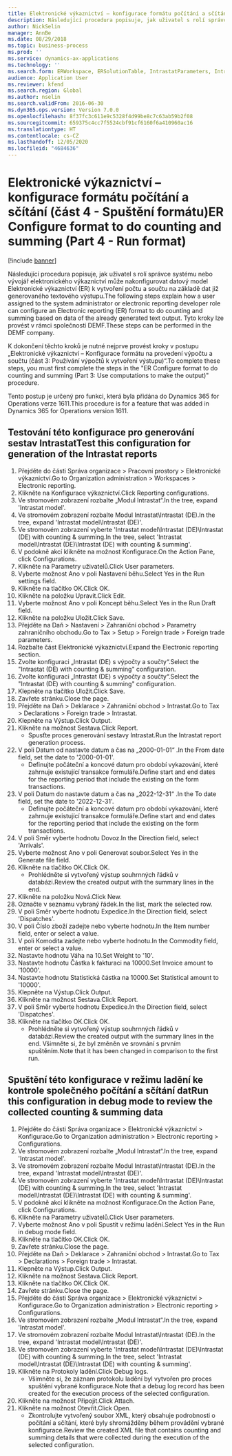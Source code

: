 ```yaml
---
title: Elektronické výkaznictví – konfigurace formátu počítání a sčítání (část 4 - Spuštění formátu)
description: Následující procedura popisuje, jak uživatel s rolí správce systému nebo vývojář elektronického výkaznictví může nakonfigurovat datový model Elektronické výkaznictví (ER) k vytvoření počtu a součtu na základě dat již generovaného textového výstupu.
author: NickSelin
manager: AnnBe
ms.date: 08/29/2018
ms.topic: business-process
ms.prod: ''
ms.service: dynamics-ax-applications
ms.technology: ''
ms.search.form: ERWorkspace, ERSolutionTable, IntrastatParameters, Intrastat, InventItemIdLookupSimple, IntrastatCommodityLookup, ERFormatMappingRunLogTable, DocuView
audience: Application User
ms.reviewer: kfend
ms.search.region: Global
ms.author: nselin
ms.search.validFrom: 2016-06-30
ms.dyn365.ops.version: Version 7.0.0
ms.openlocfilehash: 8f37fc3c611e9c5328f4d99be8c7c63ab59b2f08
ms.sourcegitcommit: 659375c4cc7f5524cbf91cf6160f6a410960ac16
ms.translationtype: HT
ms.contentlocale: cs-CZ
ms.lasthandoff: 12/05/2020
ms.locfileid: "4684636"
---
```

# <a name="er-configure-format-to-do-counting-and-summing-part-4---run-format"></a><span data-ttu-id="1242d-103">Elektronické výkaznictví – konfigurace formátu počítání a sčítání (část 4 - Spuštění formátu)</span><span class="sxs-lookup"><span data-stu-id="1242d-103">ER Configure format to do counting and summing (Part 4 - Run format)</span></span>

[!include [banner](../../includes/banner.md)]

<span data-ttu-id="1242d-104">Následující procedura popisuje, jak uživatel s rolí správce systému nebo vývojář elektronického výkaznictví může nakonfigurovat datový model Elektronické výkaznictví (ER) k vytvoření počtu a součtu na základě dat již generovaného textového výstupu.</span><span class="sxs-lookup"><span data-stu-id="1242d-104">The following steps explain how a user assigned to the system administrator or electronic reporting developer role can configure an Electronic reporting (ER) format to do counting and summing based on data of the already generated text output.</span></span> <span data-ttu-id="1242d-105">Tyto kroky lze provést v rámci společnosti DEMF.</span><span class="sxs-lookup"><span data-stu-id="1242d-105">These steps can be performed in the DEMF company.</span></span>

<span data-ttu-id="1242d-106">K dokončení těchto kroků je nutné nejprve provést kroky v postupu „Elektronické výkaznictví – Konfigurace formátu na provedení výpočtu a součtu (část 3: Používání výpočtů k vytvoření výstupu)“.</span><span class="sxs-lookup"><span data-stu-id="1242d-106">To complete these steps, you must first complete the steps in the "ER Configure format to do counting and summing (Part 3: Use computations to make the output)" procedure.</span></span>

<span data-ttu-id="1242d-107">Tento postup je určený pro funkci, která byla přidána do Dynamics 365 for Operations verze 1611.</span><span class="sxs-lookup"><span data-stu-id="1242d-107">This procedure is for a feature that was added in Dynamics 365 for Operations version 1611.</span></span>


## <a name="test-this-configuration-for-generation-of-the-intrastat-reports"></a><span data-ttu-id="1242d-108">Testování této konfigurace pro generování sestav Intrastat</span><span class="sxs-lookup"><span data-stu-id="1242d-108">Test this configuration for generation of the Intrastat reports</span></span>
1. <span data-ttu-id="1242d-109">Přejděte do části Správa organizace > Pracovní prostory > Elektronické výkaznictví.</span><span class="sxs-lookup"><span data-stu-id="1242d-109">Go to Organization administration > Workspaces > Electronic reporting.</span></span>
2. <span data-ttu-id="1242d-110">Klikněte na Konfigurace výkaznictví.</span><span class="sxs-lookup"><span data-stu-id="1242d-110">Click Reporting configurations.</span></span>
3. <span data-ttu-id="1242d-111">Ve stromovém zobrazení rozbalte „Modul Intrastat“.</span><span class="sxs-lookup"><span data-stu-id="1242d-111">In the tree, expand 'Intrastat model'.</span></span>
4. <span data-ttu-id="1242d-112">Ve stromovém zobrazení rozbalte Modul Intrastat\Intrastat (DE).</span><span class="sxs-lookup"><span data-stu-id="1242d-112">In the tree, expand 'Intrastat model\Intrastat (DE)'.</span></span>
5. <span data-ttu-id="1242d-113">Ve stromovém zobrazení vyberte 'Intrastat model\Intrastat (DE)\Intrastat (DE) with counting & summing.</span><span class="sxs-lookup"><span data-stu-id="1242d-113">In the tree, select 'Intrastat model\Intrastat (DE)\Intrastat (DE) with counting & summing'.</span></span>
6. <span data-ttu-id="1242d-114">V podokně akcí klikněte na možnost Konfigurace.</span><span class="sxs-lookup"><span data-stu-id="1242d-114">On the Action Pane, click Configurations.</span></span>
7. <span data-ttu-id="1242d-115">Klikněte na Parametry uživatelů.</span><span class="sxs-lookup"><span data-stu-id="1242d-115">Click User parameters.</span></span>
8. <span data-ttu-id="1242d-116">Vyberte možnost Ano v poli Nastavení běhu.</span><span class="sxs-lookup"><span data-stu-id="1242d-116">Select Yes in the Run settings field.</span></span>
9. <span data-ttu-id="1242d-117">Klikněte na tlačítko OK.</span><span class="sxs-lookup"><span data-stu-id="1242d-117">Click OK.</span></span>
10. <span data-ttu-id="1242d-118">Klikněte na položku Upravit.</span><span class="sxs-lookup"><span data-stu-id="1242d-118">Click Edit.</span></span>
11. <span data-ttu-id="1242d-119">Vyberte možnost Ano v poli Koncept běhu.</span><span class="sxs-lookup"><span data-stu-id="1242d-119">Select Yes in the Run Draft field.</span></span>
12. <span data-ttu-id="1242d-120">Klikněte na položku Uložit.</span><span class="sxs-lookup"><span data-stu-id="1242d-120">Click Save.</span></span>
13. <span data-ttu-id="1242d-121">Přejděte na Daň > Nastavení > Zahraniční obchod > Parametry zahraničního obchodu.</span><span class="sxs-lookup"><span data-stu-id="1242d-121">Go to Tax > Setup > Foreign trade > Foreign trade parameters.</span></span>
14. <span data-ttu-id="1242d-122">Rozbalte část Elektronické výkaznictví.</span><span class="sxs-lookup"><span data-stu-id="1242d-122">Expand the Electronic reporting section.</span></span>
15. <span data-ttu-id="1242d-123">Zvolte konfiguraci „Intrastat (DE) s výpočty a součty“.</span><span class="sxs-lookup"><span data-stu-id="1242d-123">Select the "Intrastat (DE) with counting & summing" configuration.</span></span>
16. <span data-ttu-id="1242d-124">Zvolte konfiguraci „Intrastat (DE) s výpočty a součty“.</span><span class="sxs-lookup"><span data-stu-id="1242d-124">Select the "Intrastat (DE) with counting & summing" configuration.</span></span>
17. <span data-ttu-id="1242d-125">Klepněte na tlačítko Uložit.</span><span class="sxs-lookup"><span data-stu-id="1242d-125">Click Save.</span></span>
18. <span data-ttu-id="1242d-126">Zavřete stránku.</span><span class="sxs-lookup"><span data-stu-id="1242d-126">Close the page.</span></span>
19. <span data-ttu-id="1242d-127">Přejděte na Daň > Deklarace > Zahraniční obchod > Intrastat.</span><span class="sxs-lookup"><span data-stu-id="1242d-127">Go to Tax > Declarations > Foreign trade > Intrastat.</span></span>
20. <span data-ttu-id="1242d-128">Klepněte na Výstup.</span><span class="sxs-lookup"><span data-stu-id="1242d-128">Click Output.</span></span>
21. <span data-ttu-id="1242d-129">Klikněte na možnost Sestava.</span><span class="sxs-lookup"><span data-stu-id="1242d-129">Click Report.</span></span>
    * <span data-ttu-id="1242d-130">Spusťte proces generování sestavy Intrastat.</span><span class="sxs-lookup"><span data-stu-id="1242d-130">Run the Intrastat report generation process.</span></span>  
22. <span data-ttu-id="1242d-131">V poli Datum od nastavte datum a čas na „2000-01-01“ .</span><span class="sxs-lookup"><span data-stu-id="1242d-131">In the From date field, set the date to '2000-01-01'.</span></span>
    * <span data-ttu-id="1242d-132">Definujte počáteční a koncové datum pro období vykazování, které zahrnuje existující transakce formuláře.</span><span class="sxs-lookup"><span data-stu-id="1242d-132">Define start and end dates for the reporting period that include the existing on the form transactions.</span></span>  
23. <span data-ttu-id="1242d-133">V poli Datum do nastavte datum a čas na „2022-12-31“ .</span><span class="sxs-lookup"><span data-stu-id="1242d-133">In the To date field, set the date to '2022-12-31'.</span></span>
    * <span data-ttu-id="1242d-134">Definujte počáteční a koncové datum pro období vykazování, které zahrnuje existující transakce formuláře.</span><span class="sxs-lookup"><span data-stu-id="1242d-134">Define start and end dates for the reporting period that include the existing on the form transactions.</span></span>  
24. <span data-ttu-id="1242d-135">V poli Směr vyberte hodnotu Dovoz.</span><span class="sxs-lookup"><span data-stu-id="1242d-135">In the Direction field, select 'Arrivals'.</span></span>
25. <span data-ttu-id="1242d-136">Vyberte možnost Ano v poli Generovat soubor.</span><span class="sxs-lookup"><span data-stu-id="1242d-136">Select Yes in the Generate file field.</span></span>
26. <span data-ttu-id="1242d-137">Klikněte na tlačítko OK.</span><span class="sxs-lookup"><span data-stu-id="1242d-137">Click OK.</span></span>
    * <span data-ttu-id="1242d-138">Prohlédněte si vytvořený výstup souhrnných řádků v databázi.</span><span class="sxs-lookup"><span data-stu-id="1242d-138">Review the created output with the summary lines in the end.</span></span>  
27. <span data-ttu-id="1242d-139">Klikněte na položku Nová.</span><span class="sxs-lookup"><span data-stu-id="1242d-139">Click New.</span></span>
28. <span data-ttu-id="1242d-140">Označte v seznamu vybraný řádek.</span><span class="sxs-lookup"><span data-stu-id="1242d-140">In the list, mark the selected row.</span></span>
29. <span data-ttu-id="1242d-141">V poli Směr vyberte hodnotu Expedice.</span><span class="sxs-lookup"><span data-stu-id="1242d-141">In the Direction field, select 'Dispatches'.</span></span>
30. <span data-ttu-id="1242d-142">V poli Číslo zboží zadejte nebo vyberte hodnotu.</span><span class="sxs-lookup"><span data-stu-id="1242d-142">In the Item number field, enter or select a value.</span></span>
31. <span data-ttu-id="1242d-143">V poli Komodita zadejte nebo vyberte hodnotu.</span><span class="sxs-lookup"><span data-stu-id="1242d-143">In the Commodity field, enter or select a value.</span></span>
32. <span data-ttu-id="1242d-144">Nastavte hodnotu Váha na 10.</span><span class="sxs-lookup"><span data-stu-id="1242d-144">Set Weight to '10'.</span></span>
33. <span data-ttu-id="1242d-145">Nastavte hodnotu Částka k fakturaci na 10000.</span><span class="sxs-lookup"><span data-stu-id="1242d-145">Set Invoice amount to '10000'.</span></span>
34. <span data-ttu-id="1242d-146">Nastavte hodnotu Statistická částka na 10000.</span><span class="sxs-lookup"><span data-stu-id="1242d-146">Set Statistical amount to '10000'.</span></span>
35. <span data-ttu-id="1242d-147">Klepněte na Výstup.</span><span class="sxs-lookup"><span data-stu-id="1242d-147">Click Output.</span></span>
36. <span data-ttu-id="1242d-148">Klikněte na možnost Sestava.</span><span class="sxs-lookup"><span data-stu-id="1242d-148">Click Report.</span></span>
37. <span data-ttu-id="1242d-149">V poli Směr vyberte hodnotu Expedice.</span><span class="sxs-lookup"><span data-stu-id="1242d-149">In the Direction field, select 'Dispatches'.</span></span>
38. <span data-ttu-id="1242d-150">Klikněte na tlačítko OK.</span><span class="sxs-lookup"><span data-stu-id="1242d-150">Click OK.</span></span>
    * <span data-ttu-id="1242d-151">Prohlédněte si vytvořený výstup souhrnných řádků v databázi.</span><span class="sxs-lookup"><span data-stu-id="1242d-151">Review the created output with the summary lines in the end.</span></span> <span data-ttu-id="1242d-152">Všimněte si, že byl změněn ve srovnání s prvním spuštěním.</span><span class="sxs-lookup"><span data-stu-id="1242d-152">Note that it has been changed in comparison to the first run.</span></span>  

## <a name="run-this-configuration-in-debug-mode-to-review-the-collected-counting--summing-data"></a><span data-ttu-id="1242d-153">Spuštění této konfigurace v režimu ladění ke kontrole společného počítání a sčítání dat</span><span class="sxs-lookup"><span data-stu-id="1242d-153">Run this configuration in debug mode to review the collected counting & summing data</span></span>
1. <span data-ttu-id="1242d-154">Přejděte do části Správa organizace > Elektronické výkaznictví > Konfigurace.</span><span class="sxs-lookup"><span data-stu-id="1242d-154">Go to Organization administration > Electronic reporting > Configurations.</span></span>
2. <span data-ttu-id="1242d-155">Ve stromovém zobrazení rozbalte „Modul Intrastat“.</span><span class="sxs-lookup"><span data-stu-id="1242d-155">In the tree, expand 'Intrastat model'.</span></span>
3. <span data-ttu-id="1242d-156">Ve stromovém zobrazení rozbalte Modul Intrastat\Intrastat (DE).</span><span class="sxs-lookup"><span data-stu-id="1242d-156">In the tree, expand 'Intrastat model\Intrastat (DE)'.</span></span>
4. <span data-ttu-id="1242d-157">Ve stromovém zobrazení vyberte 'Intrastat model\Intrastat (DE)\Intrastat (DE) with counting & summing.</span><span class="sxs-lookup"><span data-stu-id="1242d-157">In the tree, select 'Intrastat model\Intrastat (DE)\Intrastat (DE) with counting & summing'.</span></span>
5. <span data-ttu-id="1242d-158">V podokně akcí klikněte na možnost Konfigurace.</span><span class="sxs-lookup"><span data-stu-id="1242d-158">On the Action Pane, click Configurations.</span></span>
6. <span data-ttu-id="1242d-159">Klikněte na Parametry uživatelů.</span><span class="sxs-lookup"><span data-stu-id="1242d-159">Click User parameters.</span></span>
7. <span data-ttu-id="1242d-160">Vyberte možnost Ano v poli Spustit v režimu ladění.</span><span class="sxs-lookup"><span data-stu-id="1242d-160">Select Yes in the Run in debug mode field.</span></span>
8. <span data-ttu-id="1242d-161">Klikněte na tlačítko OK.</span><span class="sxs-lookup"><span data-stu-id="1242d-161">Click OK.</span></span>
9. <span data-ttu-id="1242d-162">Zavřete stránku.</span><span class="sxs-lookup"><span data-stu-id="1242d-162">Close the page.</span></span>
10. <span data-ttu-id="1242d-163">Přejděte na Daň > Deklarace > Zahraniční obchod > Intrastat.</span><span class="sxs-lookup"><span data-stu-id="1242d-163">Go to Tax > Declarations > Foreign trade > Intrastat.</span></span>
11. <span data-ttu-id="1242d-164">Klepněte na Výstup.</span><span class="sxs-lookup"><span data-stu-id="1242d-164">Click Output.</span></span>
12. <span data-ttu-id="1242d-165">Klikněte na možnost Sestava.</span><span class="sxs-lookup"><span data-stu-id="1242d-165">Click Report.</span></span>
13. <span data-ttu-id="1242d-166">Klikněte na tlačítko OK.</span><span class="sxs-lookup"><span data-stu-id="1242d-166">Click OK.</span></span>
14. <span data-ttu-id="1242d-167">Zavřete stránku.</span><span class="sxs-lookup"><span data-stu-id="1242d-167">Close the page.</span></span>
15. <span data-ttu-id="1242d-168">Přejděte do části Správa organizace > Elektronické výkaznictví > Konfigurace.</span><span class="sxs-lookup"><span data-stu-id="1242d-168">Go to Organization administration > Electronic reporting > Configurations.</span></span>
16. <span data-ttu-id="1242d-169">Ve stromovém zobrazení rozbalte „Modul Intrastat“.</span><span class="sxs-lookup"><span data-stu-id="1242d-169">In the tree, expand 'Intrastat model'.</span></span>
17. <span data-ttu-id="1242d-170">Ve stromovém zobrazení rozbalte Modul Intrastat\Intrastat (DE).</span><span class="sxs-lookup"><span data-stu-id="1242d-170">In the tree, expand 'Intrastat model\Intrastat (DE)'.</span></span>
18. <span data-ttu-id="1242d-171">Ve stromovém zobrazení vyberte 'Intrastat model\Intrastat (DE)\Intrastat (DE) with counting & summing.</span><span class="sxs-lookup"><span data-stu-id="1242d-171">In the tree, select 'Intrastat model\Intrastat (DE)\Intrastat (DE) with counting & summing'.</span></span>
19. <span data-ttu-id="1242d-172">Klikněte na Protokoly ladění.</span><span class="sxs-lookup"><span data-stu-id="1242d-172">Click Debug logs.</span></span>
    * <span data-ttu-id="1242d-173">Všimněte si, že záznam protokolu ladění byl vytvořen pro proces spuštění vybrané konfigurace.</span><span class="sxs-lookup"><span data-stu-id="1242d-173">Note that a debug log record has been created for the execution process of the selected configuration.</span></span>  
20. <span data-ttu-id="1242d-174">Klikněte na možnost Připojit.</span><span class="sxs-lookup"><span data-stu-id="1242d-174">Click Attach.</span></span>
21. <span data-ttu-id="1242d-175">Klikněte na možnost Otevřít.</span><span class="sxs-lookup"><span data-stu-id="1242d-175">Click Open.</span></span>
    * <span data-ttu-id="1242d-176">Zkontrolujte vytvořený soubor XML, který obsahuje podrobnosti o počítání a sčítání, které byly shromážděny během provádění vybrané konfigurace.</span><span class="sxs-lookup"><span data-stu-id="1242d-176">Review the created XML file that contains counting and summing details that were collected during the execution of the selected configuration.</span></span>  

